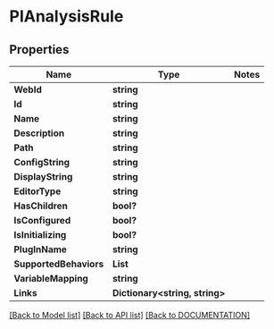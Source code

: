 # PIAnalysisRule

## Properties
Name | Type | Notes
------------ | ------------- | -------------
**WebId** | **string**
**Id** | **string**
**Name** | **string**
**Description** | **string**
**Path** | **string**
**ConfigString** | **string**
**DisplayString** | **string**
**EditorType** | **string**
**HasChildren** | **bool?**
**IsConfigured** | **bool?**
**IsInitializing** | **bool?**
**PlugInName** | **string**
**SupportedBehaviors** | **List<string>**
**VariableMapping** | **string**
**Links** | **Dictionary<string, string>**

[[Back to Model list]](../../DOCUMENTATION.md#documentation-for-models) [[Back to API list]](../../DOCUMENTATION.md#documentation-for-api-endpoints) [[Back to DOCUMENTATION]](../../DOCUMENTATION.md)
